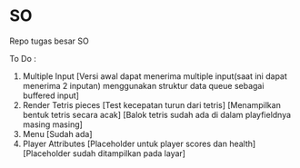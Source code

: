 # SO
Repo tugas besar SO

To Do :
1. Multiple Input       [Versi awal dapat menerima multiple input(saat ini dapat menerima 2 inputan) menggunakan struktur data queue sebagai buffered input]
2. Render Tetris pieces [Test kecepatan turun dari tetris]
                        [Menampilkan bentuk tetris secara acak]
                        [Balok tetris sudah ada di dalam playfieldnya masing masing]
3. Menu                 [Sudah ada]
4. Player Attributes    [Placeholder untuk player scores dan health]
                        [Placeholder sudah ditampilkan pada layar]
